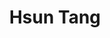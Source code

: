 ---
user: hsun
title: Hsun Tang
position: Head of UX, Measurement Design
company: Google
featured: true
talk: workshop


bio: "Hsun Tang acquired various types of design, user research, design strategy and UX management experiences throughout her career from multi-media, web, TV/Mobile devices, client software, e-commerce platform, search and big data design. She’s established world class UX teams in China, Japan, Korea and Silicon Valley and delivered products that impact broad range of users and markets.<br/>
Currently, Hsun is leading Google’s Ads Measurement UX in Mountain View, California to envision UX ecosystem, create intuitive solutions and to inspire team to push the boundaries of what's possible to the world’s most complex multifaceted big data analysis problems."

biocn: "Hsun Tang acquired various types of design, user research, design strategy and UX management experiences throughout her career from multi-media, web, TV/Mobile devices, client software, e-commerce platform, search and big data design. She’s established world class UX teams in China, Japan, Korea and Silicon Valley and delivered products that impact broad range of users and markets.<br/>
Currently, Hsun is leading Google’s Ads Measurement UX in Mountain View, California to envision UX ecosystem, create intuitive solutions and to inspire team to push the boundaries of what's possible to the world’s most complex multifaceted big data analysis problems."
---